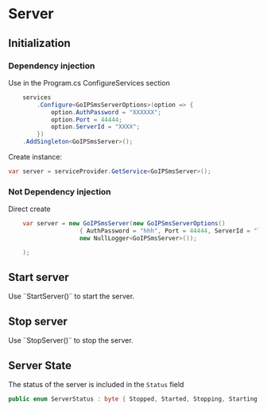 # Server

## Initialization

### Dependency injection

Use in the Program.cs ConfigureServices section 

````c#
	services
		.Configure<GoIPSmsServerOptions>(option => {
			option.AuthPassword = "XXXXXX";
			option.Port = 44444;
			option.ServerId = "XXXX";
		})
	.AddSingleton<GoIPSmsServer>();
````

Create instance:

````c#
var server = serviceProvider.GetService<GoIPSmsServer>();
````

### Not Dependency injection

Direct create

````c#
	var server = new GoIPSmsServer(new GoIPSmsServerOptions()
                    { AuthPassword = "hhh", Port = 44444, ServerId = "lkljkl" }, 
                    new NullLogger<GoIPSmsServer>());

	);
````

## Start server

Use ˙˙StartServer()˙˙ to start the server.

## Stop server

Use ˙˙StopServer()˙˙ to stop the server.

## Server State

The status of the server is included in the ``Status`` field

````c#
public enum ServerStatus : byte { Stopped, Started, Stopping, Starting }
````

